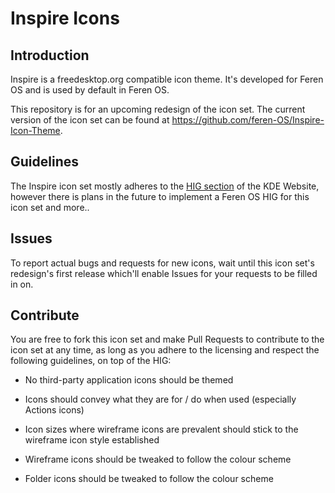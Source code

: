 # Inspire Icons

## Introduction

Inspire is a freedesktop.org compatible icon theme. It's developed for Feren OS and is used by default in Feren OS.

This repository is for an upcoming redesign of the icon set. The current version of the icon set can be found at https://github.com/feren-OS/Inspire-Icon-Theme.

## Guidelines

The Inspire icon set mostly adheres to the [HIG section][1] of the KDE Website, however there is plans in the future to implement a Feren OS HIG for this icon set and more..

## Issues

To report actual bugs and requests for new icons, wait until this icon set's redesign's first release which'll enable Issues for your requests to be filled in on.

## Contribute

You are free to fork this icon set and make Pull Requests to contribute to the icon set at any time, as long as you adhere to the licensing and respect the following guidelines, on top of the HIG:

- No third-party application icons should be themed

- Icons should convey what they are for / do when used (especially Actions icons)

- Icon sizes where wireframe icons are prevalent should stick to the wireframe icon style established

- Wireframe icons should be tweaked to follow the colour scheme

- Folder icons should be tweaked to follow the colour scheme

[1]: https://hig.kde.org/style/icons/index.html
